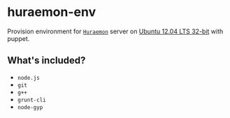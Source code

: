 # huraemon-env

Provision environment for [`Huraemon`](https://github.com/chitacan/huraemon) server  on [Ubuntu 12.04 LTS 32-bit](https://vagrantcloud.com/hashicorp/precise64) with puppet.
## What's included?

* `node.js`
* `git`
* `g++`
* `grunt-cli`
* `node-gyp`
